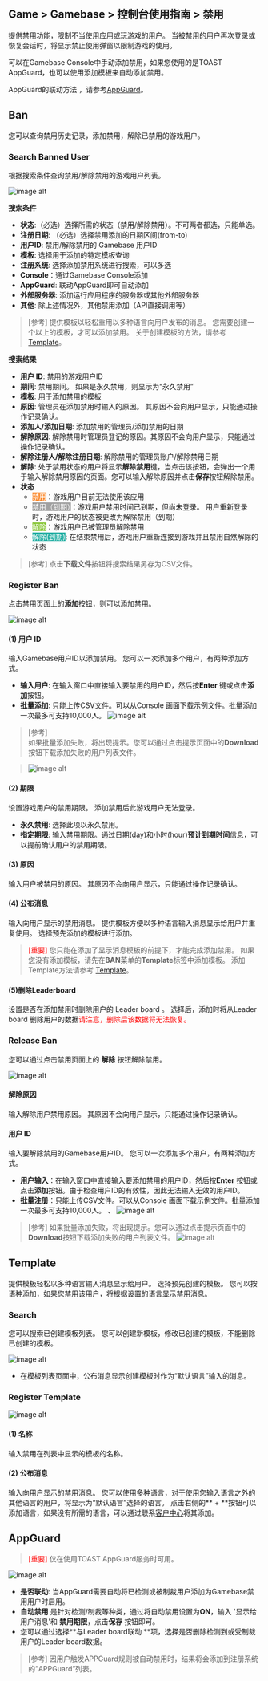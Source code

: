 ## Game > Gamebase > 控制台使用指南 > 禁用

提供禁用功能，限制不当使用应用或玩游戏的用户。
当被禁用的用户再次登录或恢复会话时，将显示禁止使用弹窗以限制游戏的使用。

可以在Gamebase Console中手动添加禁用，如果您使用的是TOAST AppGuard，也可以使用添加模板来自动添加禁用。

AppGuard的联动方法 ，请参考[AppGuard](./oper-ban/#appguard)。

## Ban

您可以查询禁用历史记录，添加禁用，解除已禁用的游戏用户。

### Search Banned User

根据搜索条件查询禁用/解除禁用的游戏用户列表。

![image alt](http://static.toastoven.net/prod_gamebase/Operators_Guide/Console_Ban_Ban1_1.1.png)

**搜索条件**

- **状态**:（必选）选择所需的状态（禁用/解除禁用）。不可两者都选，只能单选。
- **注册日期**: （必选）选择禁用添加的日期区间(from-to)
- **用户ID**: 禁用/解除禁用的 Gamebase 用户ID
- **模板**: 选择用于添加的特定模板查询
- **注册系统**: 选择添加禁用系统进行搜索，可以多选
- **Console**：通过Gamebase Console添加
- **AppGuard**: 联动AppGuard即可自动添加
- **外部服务器**: 添加运行应用程序的服务器或其他外部服务器
- **其他**: 除上述情况外，其他禁用添加（API直接调用等）

> [参考]
> 提供模板以轻松重用以多种语言向用户发布的消息。
> 您需要创建一个以上的模板，才可以添加禁用。
> 关于创建模板的方法，请参考[Template](./oper-ban/#template)。

**搜索结果**

- **用户 ID**: 禁用的游戏用户ID
- **期间**: 禁用期间。 如果是永久禁用，则显示为“永久禁用”
- **模板**: 用于添加禁用的模板
- **原因**: 管理员在添加禁用时输入的原因。 其原因不会向用户显示，只能通过操作记录确认。
- **添加人/添加日期**: 添加禁用的管理员/添加禁用的日期
- **解除原因**: 解除禁用时管理员登记的原因。其原因不会向用户显示，只能通过操作记录确认。
- **解除注册人/解除注册日期**: 解除禁用的管理员账户/解除禁用日期
- **解除**: 处于禁用状态的用户将显示**解除禁用**键，当点击该按钮，会弹出一个用于输入解除禁用原因的页面。您可以输入解除原因并点击**保存**按钮解除禁用。 
- **状态**
  - <font color="white" style="background-color:#FB8F37">禁用</font>：游戏用户目前无法使用该应用
  - <font color="white" style="background-color:#A1A1A1">禁用（到期）</font>：游戏用户禁用时间已到期，但尚未登录。 用户重新登录时，游戏用户的状态被更改为解除禁用（到期）
  - <font color="white" style="background-color:#88C637">解除</font>：游戏用户已被管理员解除禁用
  - <font color="white" style="background-color:#2AB1A6">解除(到期)</font>: 在结束禁用后，游戏用户重新连接到游戏并且禁用自然解除的状态

> [参考]
> 点击**下载文件**按钮将搜索结果另存为CSV文件。

### Register Ban

点击禁用页面上的**添加**按钮，则可以添加禁用。

![image alt](http://static.toastoven.net/prod_gamebase/Operators_Guide/Console_Ban_Ban2_1.2.png)
#### (1) 用户 ID
输入Gamebase用户ID以添加禁用。 您可以一次添加多个用户，有两种添加方式。

- **输入用户**: 在输入窗口中直接输入要禁用的用户ID，然后按**Enter** 键或点击**添加**按钮。
- **批量添加**: 只能上传CSV文件。可以从Console 画面下载示例文件。批量添加一次最多可支持10,000人。
  ![image alt](http://static.toastoven.net/prod_gamebase/Operators_Guide/Console_Ban_Ban4_1.2.png)

> [参考]</br>
> 如果批量添加失败，将出现提示。您可以通过点击提示页面中的**Download**按钮下载添加失败的用户列表文件。

> ![image alt](http://static.toastoven.net/prod_gamebase/Operators_Guide/Console_Ban_Ban5_1.0.png)

#### (2) 期限
设置游戏用户的禁用期限。 添加禁用后此游戏用户无法登录。

- **永久禁用**: 选择此项以永久禁用。
- **指定期限**: 输入禁用期限。通过日期(day)和小时(hour)**预计到期时间**信息，可以提前确认用户的禁用期限。

#### (3) 原因
输入用户被禁用的原因。
其原因不会向用户显示，只能通过操作记录确认。

#### (4) 公布消息
输入向用户显示的禁用消息。
提供模板方便以多种语言输入消息显示给用户并重复使用。 选择预先添加的模板进行添加。

> <font color="red">[重要]</font>
> 您只能在添加了显示消息模板的前提下，才能完成添加禁用。
> 如果您没有添加模板，请先在**BAN**菜单的**Template**标签中添加模板。
> 添加Template方法请参考 [Template](./oper-ban/#template)。

#### (5)删除Leaderboard
设置是否在添加禁用时删除用户的 Leader board 。
选择后，添加时将从Leader board 删除用户的数据<font color="red">请注意，删除后该数据将无法恢复。</font> 

### Release Ban

您可以通过点击禁用页面上的 **解除** 按钮解除禁用。

![image alt](http://static.toastoven.net/prod_gamebase/Operators_Guide/Console_Ban_Ban3_1.2.png)

#### 解除原因
输入解除用户禁用原因。
其原因不会向用户显示，只能通过操作记录确认。

#### 用户 ID
输入要解除禁用的Gamebase用户ID。 您可以一次添加多个用户，有两种添加方式。

- **用户输入**：在输入窗口中直接输入要添加禁用的用户ID，然后按**Enter** 按钮或点击**添加**按钮。由于检查用户ID的有效性，因此无法输入无效的用户ID。
- **批量注册**：只能上传CSV文件。可以从Console 画面下载示例文件。批量添加一次最多可支持10,000人。
、
![image alt](http://static.toastoven.net/prod_gamebase/Operators_Guide/Console_Ban_Ban6_1.0.png)


> [参考]
> 如果批量添加失败，将出现提示。您可以通过点击提示页面中的**Download**按钮下载添加失败的用户列表文件。
> ![image alt](http://static.toastoven.net/prod_gamebase/Operators_Guide/Console_Ban_Ban7_1.0.png)

## Template
提供模板轻松以多种语言输入消息显示给用户。 选择预先创建的模板。
您可以按语种添加，如果您禁用该用户，将根据设置的语言显示禁用消息。

### Search

您可以搜索已创建模板列表。
您可以创建新模板，修改已创建的模板，不能删除已创建的模板。


![image alt](http://static.toastoven.net/prod_gamebase/Operators_Guide/Console_Ban_Template1_1.1.png)

- 在模板列表页面中，公布消息显示创建模板时作为“默认语言”输入的消息。

### Register Template
![image alt](http://static.toastoven.net/prod_gamebase/Operators_Guide/Console_Ban_Template2_1.1.png)

#### (1) 名称
输入禁用在列表中显示的模板的名称。

#### (2) 公布消息
输入向用户显示的禁用消息。
您可以使用多种语言，对于使用您输入语言之外的其他语言的用户，将显示为“默认语言”选择的语言。
点击右侧的** + **按钮可以添加语言，如果没有所需的语言，可以通过联系[客户中心](https://toast.com/support/inquiry)将其添加。

## AppGuard

> <font color="red">[重要]</font>
> 仅在使用TOAST AppGuard服务时可用。

![image alt](http://static.toastoven.net/prod_gamebase/Operators_Guide/Console_Ban_AppGuard1_1.1.png)

- **是否联动**: 当AppGuard需要自动将已检测或被制裁用户添加为Gamebase禁用用户时启用。
- **自动禁用** 是针对检测/制裁等种类，通过将自动禁用设置为**ON**，输入 '显示给用户消息'和 **禁用期限**，点击**保存** 按钮即可。
- 您可以通过选择**与Leader board联动 **项，选择是否删除检测到或受制裁用户的Leader board数据。
> [参考]
> 因用户触发APPGuard规则被自动禁用时，结果将会添加到注册系统的”APPGuard”列表。
